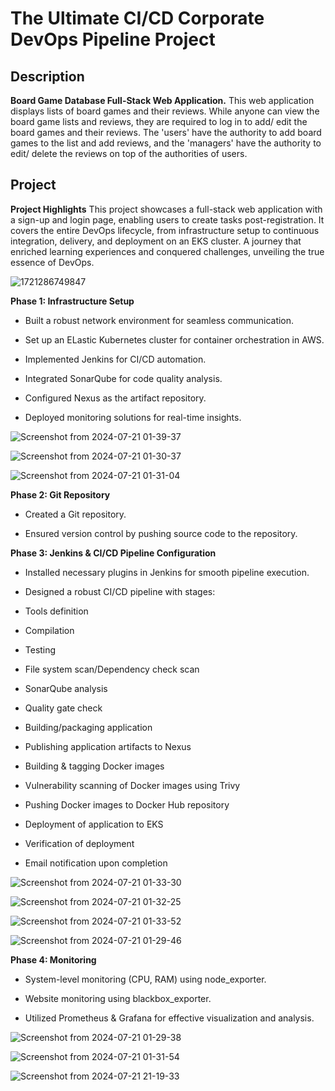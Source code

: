 # The Ultimate CI/CD Corporate DevOps Pipeline Project

## Description

**Board Game Database Full-Stack Web Application.**
This web application displays lists of board games and their reviews. While anyone can view the board game lists and reviews, they are required to log in to add/ edit the board games and their reviews. The 'users' have the authority to add board games to the list and add reviews, and the 'managers' have the authority to edit/ delete the reviews on top of the authorities of users.  

## Project
**Project Highlights** 
This project showcases a full-stack web application with a sign-up and login page, enabling users to create tasks post-registration. It covers the entire DevOps lifecycle, from infrastructure setup to continuous integration, delivery, and deployment on an EKS cluster. A journey that enriched learning experiences and conquered challenges, unveiling the true essence of DevOps. 

![1721286749847](https://github.com/user-attachments/assets/5bc34f85-5e30-4013-894c-7b14adc4007a)


**Phase 1: Infrastructure Setup**

- Built a robust network environment for seamless communication.

- Set up an ELastic Kubernetes cluster for container orchestration in AWS.

- Implemented Jenkins for CI/CD automation.

- Integrated SonarQube for code quality analysis.

- Configured Nexus as the artifact repository.

- Deployed monitoring solutions for real-time insights.

![Screenshot from 2024-07-21 01-39-37](https://github.com/user-attachments/assets/2583cd39-59d3-47e7-ab92-836b61010064)

![Screenshot from 2024-07-21 01-30-37](https://github.com/user-attachments/assets/ef854f57-479f-45ac-86cb-f0e5213f155b)

![Screenshot from 2024-07-21 01-31-04](https://github.com/user-attachments/assets/59bb6196-ab89-48b2-86db-d2b15dc6dc80)



**Phase 2:  Git Repository**

- Created a  Git repository.

- Ensured version control by pushing source code to the repository.



**Phase 3: Jenkins & CI/CD Pipeline Configuration**

- Installed necessary plugins in Jenkins for smooth pipeline execution.

- Designed a robust CI/CD pipeline with stages:

 - Tools definition

 - Compilation

 - Testing

 - File system scan/Dependency check scan

 - SonarQube analysis

 - Quality gate check

 - Building/packaging application

 - Publishing application artifacts to Nexus

 - Building & tagging Docker images

 - Vulnerability scanning of Docker images using Trivy

 - Pushing Docker images to Docker Hub repository

 - Deployment of application to EKS

 - Verification of deployment

 - Email notification upon completion

![Screenshot from 2024-07-21 01-33-30](https://github.com/user-attachments/assets/8eb9134c-a563-4f4b-b910-4535b7744a5a)

![Screenshot from 2024-07-21 01-32-25](https://github.com/user-attachments/assets/c6319a49-b84a-42dc-9d4c-177255c071a9)

![Screenshot from 2024-07-21 01-33-52](https://github.com/user-attachments/assets/6681a065-d1fd-4a7d-9924-1d21c910d6ea)

![Screenshot from 2024-07-21 01-29-46](https://github.com/user-attachments/assets/b7b8d130-9688-4260-9456-033595d608cc)



**Phase 4: Monitoring**

- System-level monitoring (CPU, RAM) using node_exporter.

- Website monitoring using blackbox_exporter.

- Utilized Prometheus & Grafana for effective visualization and analysis.

![Screenshot from 2024-07-21 01-29-38](https://github.com/user-attachments/assets/360728e2-b2fa-4360-8a1f-ab2d436b4de1)


![Screenshot from 2024-07-21 01-31-54](https://github.com/user-attachments/assets/25fc8543-9121-426d-bf38-357a01077ae2)


![Screenshot from 2024-07-21 21-19-33](https://github.com/user-attachments/assets/c8e8b7df-e54b-423d-b99e-93e1da60bfa4)







